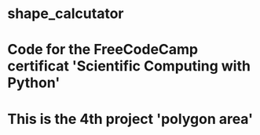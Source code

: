 # shape_calcutator

# Code for the FreeCodeCamp certificat 'Scientific Computing with Python'

# This is the 4th project 'polygon area'
